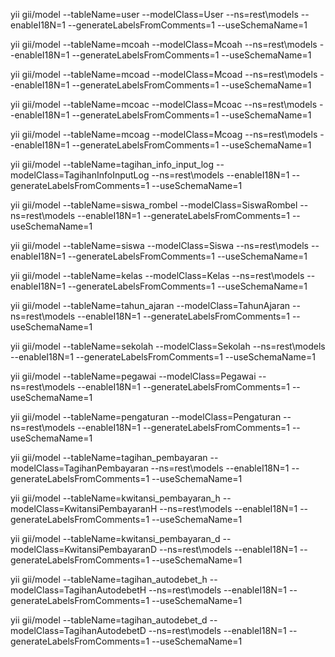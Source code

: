 yii gii/model --tableName=user --modelClass=User --ns=rest\models --enableI18N=1 --generateLabelsFromComments=1 --useSchemaName=1

yii gii/model --tableName=mcoah --modelClass=Mcoah --ns=rest\models --enableI18N=1 --generateLabelsFromComments=1 --useSchemaName=1

yii gii/model --tableName=mcoad --modelClass=Mcoad --ns=rest\models --enableI18N=1 --generateLabelsFromComments=1 --useSchemaName=1

yii gii/model --tableName=mcoac --modelClass=Mcoac --ns=rest\models --enableI18N=1 --generateLabelsFromComments=1 --useSchemaName=1

yii gii/model --tableName=mcoag --modelClass=Mcoag --ns=rest\models --enableI18N=1 --generateLabelsFromComments=1 --useSchemaName=1

yii gii/model --tableName=tagihan_info_input_log --modelClass=TagihanInfoInputLog --ns=rest\models --enableI18N=1 --generateLabelsFromComments=1 --useSchemaName=1

yii gii/model --tableName=siswa_rombel --modelClass=SiswaRombel --ns=rest\models --enableI18N=1 --generateLabelsFromComments=1 --useSchemaName=1

yii gii/model --tableName=siswa --modelClass=Siswa --ns=rest\models --enableI18N=1 --generateLabelsFromComments=1 --useSchemaName=1

yii gii/model --tableName=kelas --modelClass=Kelas --ns=rest\models --enableI18N=1 --generateLabelsFromComments=1 --useSchemaName=1

yii gii/model --tableName=tahun_ajaran --modelClass=TahunAjaran --ns=rest\models --enableI18N=1 --generateLabelsFromComments=1 --useSchemaName=1

yii gii/model --tableName=sekolah --modelClass=Sekolah --ns=rest\models --enableI18N=1 --generateLabelsFromComments=1 --useSchemaName=1

yii gii/model --tableName=pegawai --modelClass=Pegawai --ns=rest\models --enableI18N=1 --generateLabelsFromComments=1 --useSchemaName=1

yii gii/model --tableName=pengaturan --modelClass=Pengaturan --ns=rest\models --enableI18N=1 --generateLabelsFromComments=1 --useSchemaName=1

yii gii/model --tableName=tagihan_pembayaran --modelClass=TagihanPembayaran --ns=rest\models --enableI18N=1 --generateLabelsFromComments=1 --useSchemaName=1

yii gii/model --tableName=kwitansi_pembayaran_h --modelClass=KwitansiPembayaranH --ns=rest\models --enableI18N=1 --generateLabelsFromComments=1 --useSchemaName=1

yii gii/model --tableName=kwitansi_pembayaran_d --modelClass=KwitansiPembayaranD --ns=rest\models --enableI18N=1 --generateLabelsFromComments=1 --useSchemaName=1

yii gii/model --tableName=tagihan_autodebet_h --modelClass=TagihanAutodebetH --ns=rest\models --enableI18N=1 --generateLabelsFromComments=1 --useSchemaName=1

yii gii/model --tableName=tagihan_autodebet_d --modelClass=TagihanAutodebetD --ns=rest\models --enableI18N=1 --generateLabelsFromComments=1 --useSchemaName=1